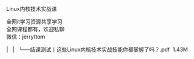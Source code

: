 Linux内核技术实战课

全网it学习资源共享学习<br>全网课程都有，欢迎私聊<br>微信：jerryttom<br>

| &nbsp;&nbsp;| &nbsp;&nbsp;└──结课测试丨这些Linux内核技术实战技能你都掌握了吗？.pdf &nbsp;1.43M